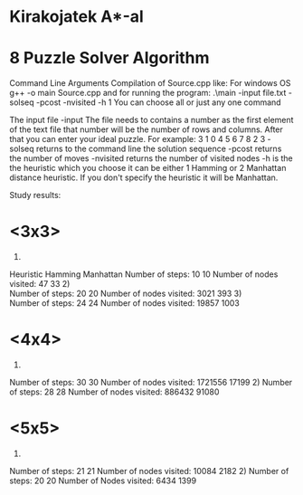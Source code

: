 # Kirakojatek A*-al
# 8 Puzzle Solver Algorithm
Command Line Arguments
Compilation of Source.cpp like: 
For windows OS
  g++ -o main Source.cpp 
  and for running the program:
  .\main -input file.txt -solseq -pcost -nvisited -h 1
You can choose all or just any one command

The input file -input <FILE>
The file needs to contains a number as the first element of the text file that number will be the number of rows and columns.
After that you can enter your ideal puzzle.
For example:
3
1 0 4
5 6 7
8 2 3
-solseq returns to the command line the solution sequence
-pcost returns the number of moves
-nvisited returns the number of visited nodes
-h <number> is the the heuristic which you choose it can be either
1 Hamming or 2 Manhattan distance heuristic. If you don't specify the heuristic it will be Manhattan.

Study results:
# <3x3>
1)
Heuristic                           Hamming                 Manhattan
Number of steps:                    10                      10
Number of nodes visited:            47                      33
2)    
Number of steps:                    20                      20
Number of nodes visited:            3021                    393
3)    
Number of steps:                    24                      24
Number of nodes visited:            19857                   1003
 
# <4x4>
1)
Number of steps:                    30                      30
Number of nodes visited:            1721556                 17199
2)
Number of steps:                    28                       28
Number of nodes visited:            886432                   91080
# <5x5>
1)
Number of steps:                    21                      21
Number of nodes visited:            10084                   2182
2)
Number of steps:                    20                      20
Number of Nodes visited:            6434                    1399
